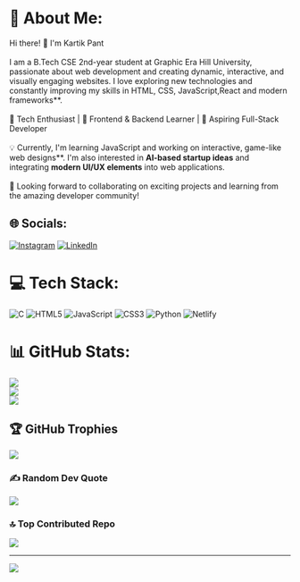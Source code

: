 # 💫 About Me:
Hi there! 👋 I'm Kartik Pant  <br><br>I am a  B.Tech CSE 2nd-year student at Graphic Era Hill University, passionate about web development  and creating dynamic, interactive, and visually engaging websites. I love exploring new technologies and constantly improving my skills in HTML, CSS, JavaScript,React and modern frameworks**.  <br><br>🔹 Tech Enthusiast | 🔹 Frontend & Backend Learner | 🔹 Aspiring Full-Stack Developer <br><br>💡 Currently, I'm learning JavaScript and working on interactive, game-like web designs**. I'm also interested in **AI-based startup ideas** and integrating **modern UI/UX elements** into web applications.  <br><br>📌 Looking forward to collaborating on exciting projects and learning from the amazing developer community!  <br>


## 🌐 Socials:
[![Instagram](https://img.shields.io/badge/Instagram-%23E4405F.svg?logo=Instagram&logoColor=white)](https://instagram.com/https://www.instagram.com/nerdy.__.draws) [![LinkedIn](https://img.shields.io/badge/LinkedIn-%230077B5.svg?logo=linkedin&logoColor=white)](https://linkedin.com/in/https://www.linkedin.com/in/kartik-pant-7936a8357) 

# 💻 Tech Stack:
![C](https://img.shields.io/badge/c-%2300599C.svg?style=for-the-badge&logo=c&logoColor=white) ![HTML5](https://img.shields.io/badge/html5-%23E34F26.svg?style=for-the-badge&logo=html5&logoColor=white) ![JavaScript](https://img.shields.io/badge/javascript-%23323330.svg?style=for-the-badge&logo=javascript&logoColor=%23F7DF1E) ![CSS3](https://img.shields.io/badge/css3-%231572B6.svg?style=for-the-badge&logo=css3&logoColor=white) ![Python](https://img.shields.io/badge/python-3670A0?style=for-the-badge&logo=python&logoColor=ffdd54) ![Netlify](https://img.shields.io/badge/netlify-%23000000.svg?style=for-the-badge&logo=netlify&logoColor=#00C7B7)
# 📊 GitHub Stats:
![](https://github-readme-stats.vercel.app/api?username=Pantkartik&theme=gotham&hide_border=false&include_all_commits=true&count_private=true)<br/>
![](https://nirzak-streak-stats.vercel.app/?user=Pantkartik&theme=gotham&hide_border=false)<br/>
![](https://github-readme-stats.vercel.app/api/top-langs/?username=Pantkartik&theme=gotham&hide_border=false&include_all_commits=true&count_private=true&layout=compact)

## 🏆 GitHub Trophies
![](https://github-profile-trophy.vercel.app/?username=Pantkartik&theme=onedark&no-frame=false&no-bg=true&margin-w=4)

### ✍️ Random Dev Quote
![](https://quotes-github-readme.vercel.app/api?type=horizontal&theme=merko)

### 🔝 Top Contributed Repo
![](https://github-contributor-stats.vercel.app/api?username=Pantkartik&limit=5&theme=dark&combine_all_yearly_contributions=true)

---
[![](https://visitcount.itsvg.in/api?id=Pantkartik&icon=4&color=12)](https://visitcount.itsvg.in)

<!-- Proudly created with GPRM ( https://gprm.itsvg.in ) -->
